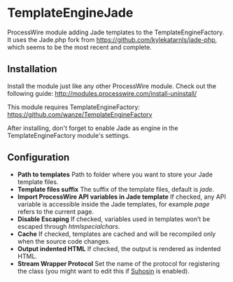 TemplateEngineJade
==================

ProcessWire module adding Jade templates to the TemplateEngineFactory. It uses the Jade.php fork from https://github.com/kylekatarnls/jade-php, which seems to be the most recent and complete.

## Installation
Install the module just like any other ProcessWire module. Check out the following guide: http://modules.processwire.com/install-uninstall/

This module requires TemplateEngineFactory: https://github.com/wanze/TemplateEngineFactory

After installing, don't forget to enable Jade as engine in the TemplateEngineFactory module's settings.

## Configuration
* **Path to templates** Path to folder where you want to store your Jade template files.
* **Template files suffix** The suffix of the template files, default is *jade*.
* **Import ProcessWire API variables in Jade template** If checked, any API variable is accessible inside the Jade templates, for example *page* refers to the current page.
* **Disable Escaping** If checked, variables used in templates won’t be escaped through *htmlspecialchars*.
* **Cache** If checked, templates are cached and will be recompiled only when the source code changes.
* **Output indented HTML** If checked, the output is rendered as indented HTML.
* **Stream Wrapper Protocol** Set the name of the protocol for registering the class (you might want to edit this if [Suhosin](https://suhosin.org/) is enabled).